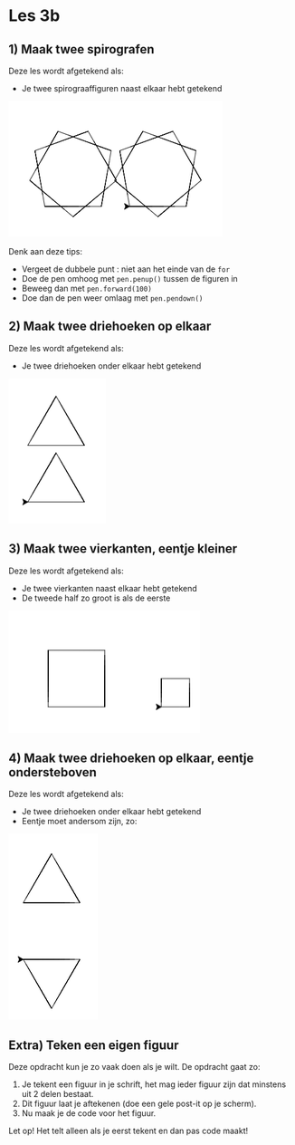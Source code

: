 # Les 3b

## 1\) Maak twee spirografen

Deze les wordt afgetekend als:

* Je twee spirograaffiguren naast elkaar hebt getekend

![](../../.gitbook/assets/image-20190329211324881%20%281%29.png)

Denk aan deze tips:

* Vergeet de dubbele punt : niet aan het einde van de `for`
* Doe de pen omhoog met `pen.penup()` tussen de figuren in
* Beweeg dan met `pen.forward(100)`
* Doe dan de pen weer omlaag met `pen.pendown()`

## 2\) Maak twee driehoeken op elkaar

Deze les wordt afgetekend als:

* Je twee driehoeken onder elkaar hebt getekend

![](../../.gitbook/assets/image-20190329212013611%20%282%29%20%282%29%20%282%29%20%281%29.png)

## 3\) Maak twee vierkanten, eentje kleiner

Deze les wordt afgetekend als:

* Je twee vierkanten naast elkaar hebt getekend
* De tweede half zo groot is als de eerste

![](../../.gitbook/assets/image-20190329212412678%20%282%29%20%282%29%20%282%29%20%282%29.png)

## 4\) Maak twee driehoeken op elkaar, eentje ondersteboven

Deze les wordt afgetekend als:

* Je twee driehoeken onder elkaar hebt getekend
* Eentje moet andersom zijn, zo:

![](../../.gitbook/assets/image-20190329212129413.png)

## Extra\) Teken een eigen figuur

Deze opdracht kun je zo vaak doen als je wilt. De opdracht gaat zo:

1. Je tekent een figuur in je schrift, het mag ieder figuur zijn dat minstens uit 2 delen bestaat.
2. Dit figuur laat je aftekenen \(doe een gele post-it op je scherm\).
3. Nu maak je de code voor het figuur.

Let op! Het telt alleen als je eerst tekent en dan pas code maakt!


